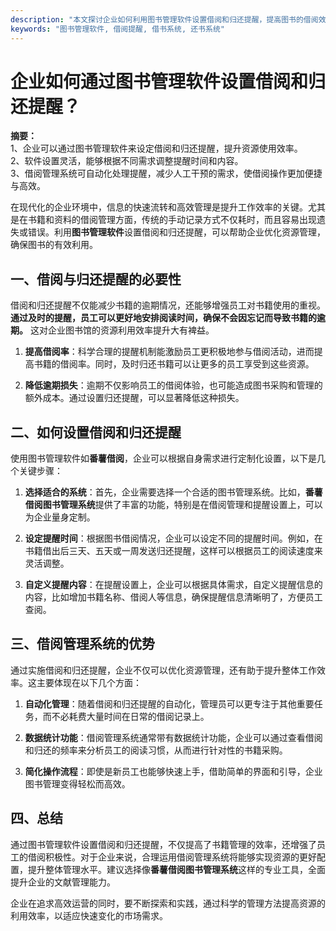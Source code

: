 ```yaml
---
description: "本文探讨企业如何利用图书管理软件设置借阅和归还提醒，提高图书的借阅效率和管理水平。"
keywords: "图书管理软件, 借阅提醒, 借书系统, 还书系统"
---
```

# 企业如何通过图书管理软件设置借阅和归还提醒？

**摘要：**  
1、企业可以通过图书管理软件来设定借阅和归还提醒，提升资源使用效率。  
2、软件设置灵活，能够根据不同需求调整提醒时间和内容。  
3、借阅管理系统可自动化处理提醒，减少人工干预的需求，使借阅操作更加便捷与高效。

在现代化的企业环境中，信息的快速流转和高效管理是提升工作效率的关键。尤其是在书籍和资料的借阅管理方面，传统的手动记录方式不仅耗时，而且容易出现遗失或错误。利用**图书管理软件**设置借阅和归还提醒，可以帮助企业优化资源管理，确保图书的有效利用。

## 一、借阅与归还提醒的必要性

借阅和归还提醒不仅能减少书籍的逾期情况，还能够增强员工对书籍使用的重视。**通过及时的提醒，员工可以更好地安排阅读时间，确保不会因忘记而导致书籍的逾期。** 这对企业图书馆的资源利用效率提升大有裨益。

1. **提高借阅率**：科学合理的提醒机制能激励员工更积极地参与借阅活动，进而提高书籍的借阅率。同时，及时归还书籍可以让更多的员工享受到这些资源。

2. **降低逾期损失**：逾期不仅影响员工的借阅体验，也可能造成图书采购和管理的额外成本。通过设置归还提醒，可以显著降低这种损失。

## 二、如何设置借阅和归还提醒

使用图书管理软件如**番薯借阅**，企业可以根据自身需求进行定制化设置，以下是几个关键步骤：

1. **选择适合的系统**：首先，企业需要选择一个合适的图书管理系统。比如，**番薯借阅图书管理系统**提供了丰富的功能，特别是在借阅管理和提醒设置上，可以为企业量身定制。

2. **设定提醒时间**：根据图书借阅情况，企业可以设定不同的提醒时间。例如，在书籍借出后三天、五天或一周发送归还提醒，这样可以根据员工的阅读速度来灵活调整。

3. **自定义提醒内容**：在提醒设置上，企业可以根据具体需求，自定义提醒信息的内容，比如增加书籍名称、借阅人等信息，确保提醒信息清晰明了，方便员工查阅。

## 三、借阅管理系统的优势

通过实施借阅和归还提醒，企业不仅可以优化资源管理，还有助于提升整体工作效率。这主要体现在以下几个方面：

1. **自动化管理**：随着借阅和归还提醒的自动化，管理员可以更专注于其他重要任务，而不必耗费大量时间在日常的借阅记录上。

2. **数据统计功能**：借阅管理系统通常带有数据统计功能，企业可以通过查看借阅和归还的频率来分析员工的阅读习惯，从而进行针对性的书籍采购。

3. **简化操作流程**：即使是新员工也能够快速上手，借助简单的界面和引导，企业图书管理变得轻松而高效。

## 四、总结

通过图书管理软件设置借阅和归还提醒，不仅提高了书籍管理的效率，还增强了员工的借阅积极性。对于企业来说，合理运用借阅管理系统将能够实现资源的更好配置，提升整体管理水平。建议选择像**番薯借阅图书管理系统**这样的专业工具，全面提升企业的文献管理能力。

企业在追求高效运营的同时，要不断探索和实践，通过科学的管理方法提高资源的利用效率，以适应快速变化的市场需求。
